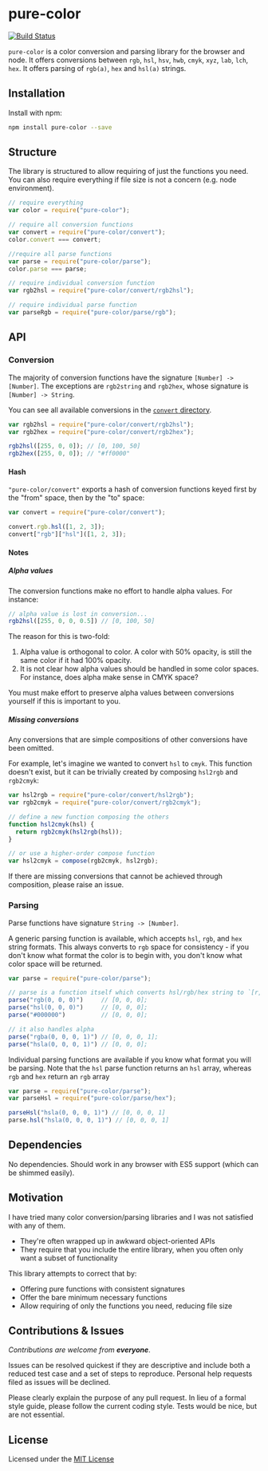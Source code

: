 # pure-color

[![Build Status](https://travis-ci.org/WickyNilliams/pure-color.svg)](https://travis-ci.org/WickyNilliams/pure-color)

`pure-color` is a color conversion and parsing library for the browser and node. It offers conversions between `rgb`, `hsl`, `hsv`, `hwb`, `cmyk`, `xyz`, `lab`, `lch`, `hex`. It offers parsing of `rgb(a)`, `hex` and `hsl(a)` strings.

## Installation

Install with npm:

```bash
npm install pure-color --save
```

## Structure

The library is structured to allow requiring of just the functions you need. You can also require everything if file size is not a concern (e.g. node environment).

```js
// require everything
var color = require("pure-color");

// require all conversion functions
var convert = require("pure-color/convert");
color.convert === convert;

//require all parse functions
var parse = require("pure-color/parse");
color.parse === parse;

// require individual conversion function
var rgb2hsl = require("pure-color/convert/rgb2hsl");

// require individual parse function
var parseRgb = require("pure-color/parse/rgb");
```

## API

### Conversion

The majority of conversion functions have the signature `[Number] -> [Number]`. The exceptions are `rgb2string` and `rgb2hex`, whose signature is `[Number] -> String`.

You can see all available conversions in the [`convert` directory](convert).

```js
var rgb2hsl = require("pure-color/convert/rgb2hsl");
var rgb2hex = require("pure-color/convert/rgb2hex");

rgb2hsl([255, 0, 0]); // [0, 100, 50]
rgb2hex([255, 0, 0]); // "#ff0000"
```

#### Hash

`"pure-color/convert"` exports a hash of conversion functions keyed first by the "from" space, then by the "to" space:

```js
var convert = require("pure-color/convert");

convert.rgb.hsl([1, 2, 3]);
convert["rgb"]["hsl"]([1, 2, 3]);
```

#### Notes

##### Alpha values

The conversion functions make no effort to handle alpha values. For instance:

```js
// alpha value is lost in conversion...
rgb2hsl([255, 0, 0, 0.5]) // [0, 100, 50]
```

The reason for this is two-fold:

1. Alpha value is orthogonal to color. A color with 50% opacity, is still the same color if it had 100% opacity.
2. It is not clear how alpha values should be handled in some color spaces. For instance, does alpha make sense in CMYK space?

You must make effort to preserve alpha values between conversions yourself if this is important to you.

##### Missing conversions

Any conversions that are simple compositions of other conversions have been omitted.

For example, let's imagine we wanted to convert `hsl` to `cmyk`. This function doesn't exist, but it can be trivially created by composing `hsl2rgb` and `rgb2cmyk`:

```js
var hsl2rgb = require("pure-color/convert/hsl2rgb");
var rgb2cmyk = require("pure-color/convert/rgb2cmyk");

// define a new function composing the others
function hsl2cmyk(hsl) {
  return rgb2cmyk(hsl2rgb(hsl));
}

// or use a higher-order compose function
var hsl2cmyk = compose(rgb2cmyk, hsl2rgb);
```

If there are missing conversions that cannot be achieved through composition, please raise an issue.

### Parsing

Parse functions have signature `String -> [Number]`.

A generic parsing function is available, which accepts `hsl`, `rgb`, and `hex` string formats. This always converts to `rgb` space for consistency - if you don't know what format the color is to begin with, you don't know what color space will be returned.

```js
var parse = require("pure-color/parse");

// parse is a function itself which converts hsl/rgb/hex string to `[r, g, b, a]`
parse("rgb(0, 0, 0)")     // [0, 0, 0];
parse("hsl(0, 0, 0)")     // [0, 0, 0];
parse("#000000")          // [0, 0, 0];

// it also handles alpha
parse("rgba(0, 0, 0, 1)") // [0, 0, 0, 1];
parse("hsla(0, 0, 0, 1)") // [0, 0, 0];
```

Individual parsing functions are available if you know what format you will be parsing. Note that the `hsl` parse function returns an `hsl` array, whereas `rgb` and `hex` return an `rgb` array

```js
var parse = require("pure-color/parse");
var parseHsl = require("pure-color/parse/hex");

parseHsl("hsla(0, 0, 0, 1)") // [0, 0, 0, 1]
parse.hsl("hsla(0, 0, 0, 1)") // [0, 0, 0, 1]

```

## Dependencies

No dependencies. Should work in any browser with ES5 support (which can be shimmed easily).

## Motivation

I have tried many color conversion/parsing libraries and I was not satisfied with any of them.

* They're often wrapped up in awkward object-oriented APIs
* They require that you include the entire library, when you often only want a subset of functionality

This library attempts to correct that by:

* Offering pure functions with consistent signatures
* Offer the bare minimum necessary functions
* Allow requiring of only the functions you need, reducing file size

## Contributions & Issues

_Contributions are welcome from **everyone**_.

Issues can be resolved quickest if they are descriptive and include both a reduced test case and a set of steps to reproduce. Personal help requests filed as issues will be declined.

Please clearly explain the purpose of any pull request. In lieu of a formal style guide, please follow the current coding style. Tests would be nice, but are not essential.

## License

Licensed under the [MIT License](http://www.opensource.org/licenses/mit-license.php)